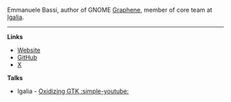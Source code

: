Emmanuele Bassi, author of GNOME [Graphene](https://github.com/ebassi/graphene), member of core team at [Igalia](https://www.igalia.com/).

---

**Links**

-   [Website](https://www.bassi.io/)
-   [GitHub](https://github.com/ebassi)
-   [X](https://x.com/ebassi)

**Talks**

-   Igalia - [Oxidizing GTK :simple-youtube:](https://www.youtube.com/watch?v=_hBwEkxlBSI)
